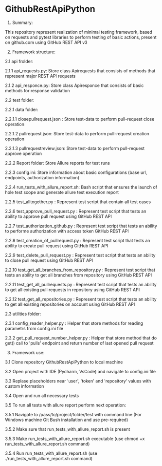 # GithubRestApiPython

1. Summary:

This repository represent realization of minimal testing framework, based on requests and pytest libraries to perform testing of basic actions, present on github.com
using GitHub REST API v3

2. Framework structure:

2.1 api frolder:

2.1.1 api_requests.py: Store class Apirequests that consists of methods that represent major REST API requests

2.1.2 api_responce.py: Store class Apiresponce that consists of  basic methods for response validation

2.2 test folder:

2.2.1 data folder:

2.2.1.1 closepullrequest.json : Store test-data to perform pull-request close operation

2.2.1.2 pullrequest.json: Store test-data to perform pull-request creation operation

2.2.1.3 pullrequestreview.json: Store test-data to perform pull-request approve operation

2.2.2 Report folder: Store Allure reports for test runs

2.2.3 config.ini: Store information about basic configurations (base url, endpoints, authorization information)

2.2.4 run_tests_with_allure_report.sh: Bash script that ensures the launch of hole test scope and generate allure test execution report

2.2.5 test_alltogether.py : Represent test script that contain all test cases

2.2.6 test_approve_pull_request.py : Represent test script that tests an ability to approve pull request using GitHub REST API

2.2.7 test_authorization_github.py : Represent test script that tests an ability to performe authorization with access token GitHub REST API

2.2.8 test_creation_of_pullrequest.py : Represent test script that tests an ability to create pull request using GitHub REST API

2.2.9 test_delete_pull_request.py : Represent test script that tests an ability to close pull request using GitHub REST API

2.2.10 test_get_all_branches_from_repository.py : Represent test script that tests an ability to get all branches from repository using GitHub REST API

2.2.11 test_get_all_pullrequests.py : Represent test script that tests an ability to get all existing pull requests in repository using GitHub REST API

2.2.12 test_get_all_repositories.py : Represent test script that tests an ability to get all existing  repositories on account using GitHub REST API 

2.3 utilities folder:

2.3.1 config_reader_helper.py : Helper that store methods for reading parametrs from config.ini file

2.3.2 get_pull_request_number_helper.py : Helper that store method that do get() call to 'pulls' endpoint and return number of last opened pull request

3. Framework use:

3.1 Clone repository GithubRestApiPython to local machine

3.2 Open project with IDE (Pycharm, VsCode) and navigate to config.ini file

3.3 Replase placeholders near 'user', 'token' and 'repository' values with custom information

3.4 Open and run all necessary tests

3.5 To run all tests with allure report perform next operation:

3.5.1 Navigate to /pass/to/project/folder/test with command line (For Windows machine Git Bush installation and use pre-required)

3.5.2 Make sure that run_tests_with_allure_report.sh is present 

3.5.3 Make run_tests_with_allure_report.sh executable (use chmod +x run_tests_with_allure_report.sh command)

3.5.4 Run run_tests_with_allure_report.sh (use ./run_tests_with_allure_report.sh command) 
